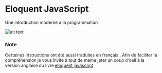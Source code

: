 # Eloquent JavaScript
Une introduction moderne à la programmation

![alt text](http://eloquentjavascript.net/img/cover.jpg)  

### Note
 Certaines instructions ont été aussi traduites en français . Afin de faciliter la compréhension je vous invite à tout de meme jeter un coup d'oeil à la version anglaise du livre [eloquent javascript](http://eloquentjavascript.net/index.html)
